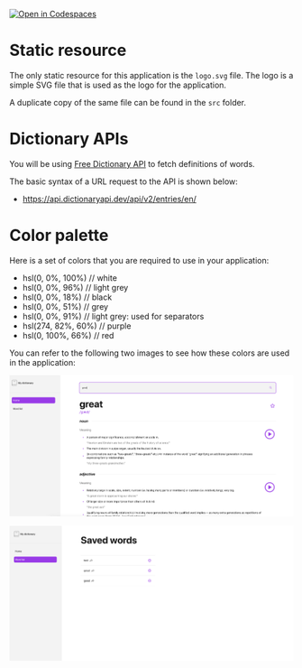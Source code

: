 [![Open in Codespaces](https://classroom.github.com/assets/launch-codespace-2972f46106e565e64193e422d61a12cf1da4916b45550586e14ef0a7c637dd04.svg)](https://classroom.github.com/open-in-codespaces?assignment_repo_id=15866969)
# Static resource

The only static resource for this application is the `logo.svg` file. The logo is a simple SVG file that is used as the logo for the application. 

A duplicate copy of the same file can be found in the `src` folder.

# Dictionary APIs

You will be using [Free Dictionary API](https://dictionaryapi.dev/) to fetch definitions of words.

The basic syntax of a URL request to the API is shown below:

* https://api.dictionaryapi.dev/api/v2/entries/en/<word>

# Color palette

Here is a set of colors that you are required to use in your application:

* hsl(0, 0%, 100%) // white
* hsl(0, 0%, 96%) // light grey
* hsl(0, 0%, 18%) // black
* hsl(0, 0%, 51%) // grey
* hsl(0, 0%, 91%) // light grey: used for separators
* hsl(274, 82%, 60%) // purple
* hsl(0, 100%, 66%) // red

You can refer to the following two images to see how these colors are used in the application:

![Color palette](./design/home.png)

![Color palette](./design/word-list.png)